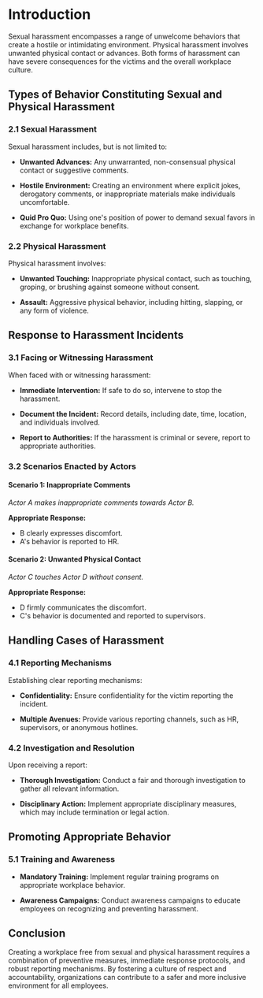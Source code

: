 # Introduction

Sexual harassment encompasses a range of unwelcome behaviors that create a hostile or intimidating environment. Physical harassment involves unwanted physical contact or advances. Both forms of harassment can have severe consequences for the victims and the overall workplace culture.

## Types of Behavior Constituting Sexual and Physical Harassment

### 2.1 Sexual Harassment

Sexual harassment includes, but is not limited to:

- **Unwanted Advances:** Any unwarranted, non-consensual physical contact or suggestive comments.
  
- **Hostile Environment:** Creating an environment where explicit jokes, derogatory comments, or inappropriate materials make individuals uncomfortable.

- **Quid Pro Quo:** Using one's position of power to demand sexual favors in exchange for workplace benefits.

### 2.2 Physical Harassment

Physical harassment involves:

- **Unwanted Touching:** Inappropriate physical contact, such as touching, groping, or brushing against someone without consent.

- **Assault:** Aggressive physical behavior, including hitting, slapping, or any form of violence.

## Response to Harassment Incidents

### 3.1 Facing or Witnessing Harassment

When faced with or witnessing harassment:

- **Immediate Intervention:** If safe to do so, intervene to stop the harassment.
  
- **Document the Incident:** Record details, including date, time, location, and individuals involved.

- **Report to Authorities:** If the harassment is criminal or severe, report to appropriate authorities.

### 3.2 Scenarios Enacted by Actors

#### Scenario 1: Inappropriate Comments
*Actor A makes inappropriate comments towards Actor B.*

**Appropriate Response:**
- B clearly expresses discomfort.
- A's behavior is reported to HR.

#### Scenario 2: Unwanted Physical Contact
*Actor C touches Actor D without consent.*

**Appropriate Response:**
- D firmly communicates the discomfort.
- C's behavior is documented and reported to supervisors.

## Handling Cases of Harassment

### 4.1 Reporting Mechanisms

Establishing clear reporting mechanisms:

- **Confidentiality:** Ensure confidentiality for the victim reporting the incident.

- **Multiple Avenues:** Provide various reporting channels, such as HR, supervisors, or anonymous hotlines.

### 4.2 Investigation and Resolution

Upon receiving a report:

- **Thorough Investigation:** Conduct a fair and thorough investigation to gather all relevant information.

- **Disciplinary Action:** Implement appropriate disciplinary measures, which may include termination or legal action.

## Promoting Appropriate Behavior

### 5.1 Training and Awareness

- **Mandatory Training:** Implement regular training programs on appropriate workplace behavior.

- **Awareness Campaigns:** Conduct awareness campaigns to educate employees on recognizing and preventing harassment.

## Conclusion

Creating a workplace free from sexual and physical harassment requires a combination of preventive measures, immediate response protocols, and robust reporting mechanisms. By fostering a culture of respect and accountability, organizations can contribute to a safer and more inclusive environment for all employees.
